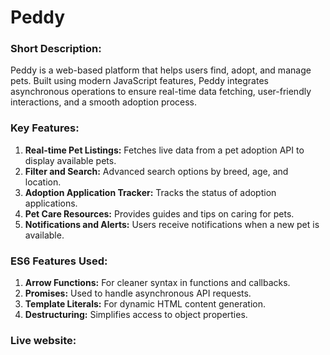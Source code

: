 # Peddy

### Short Description:
Peddy is a web-based platform that helps users find, adopt, and manage pets. Built using modern JavaScript features, Peddy integrates asynchronous operations to ensure real-time data fetching, user-friendly interactions, and a smooth adoption process.

### Key Features:
1. **Real-time Pet Listings:** Fetches live data from a pet adoption API to display available pets.
2. **Filter and Search:** Advanced search options by breed, age, and location.
3. **Adoption Application Tracker:** Tracks the status of adoption applications.
4. **Pet Care Resources:** Provides guides and tips on caring for pets.
5. **Notifications and Alerts:** Users receive notifications when a new pet is available.

### ES6 Features Used:
1. **Arrow Functions:** For cleaner syntax in functions and callbacks.
2. **Promises:** Used to handle asynchronous API requests.
3. **Template Literals:** For dynamic HTML content generation.
4. **Destructuring:** Simplifies access to object properties.

### Live website:
